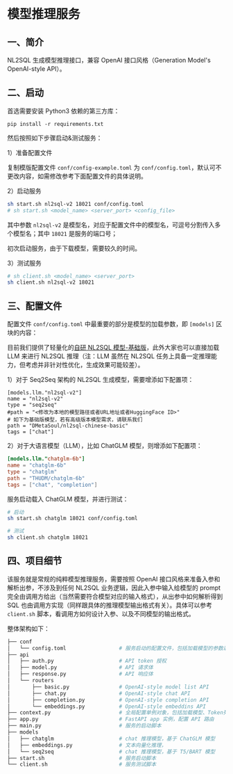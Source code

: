 # 模型推理服务

## 一、简介

NL2SQL 生成模型推理接口，兼容 OpenAI 接口风格（Generation Model's OpenAI-style API）。

## 二、启动

首选需要安装 Python3 依赖的第三方库：

```
pip install -r requirements.txt
```

然后按照如下步骤启动&测试服务：

1）准备配置文件

复制模版配置文件 `conf/config-example.toml` 为 `conf/config.toml`，默认可不更改内容，如需修改参考下面配置文件的具体说明。

2）启动服务

```bash
sh start.sh nl2sql-v2 18021 conf/config.toml
# sh start.sh <model_name> <server_port> <config_file>
```

其中参数 `nl2sql-v2` 是模型名，对应于配置文件中的模型名，可逗号分割传入多个模型名；其中 `18021` 是服务的端口号；

初次启动服务，由于下载模型，需要较久的时间。

3）测试服务

```bash
# sh client.sh <model_name> <server_port>
sh client.sh nl2sql-v2 18021
```

## 三、配置文件

配置文件 `conf/config.toml` 中最重要的部分是模型的加载参数，即 `[models]` 区块的内容：

目前我们提供了轻量化的[自研 NL2SQL 模型-基础版](https://huggingface.co/DMetaSoul/nl2sql-chinese-basic)，此外大家也可以直接加载 LLM 来进行 NL2SQL 推理（注：LLM 虽然在 NL2SQL 任务上具备一定推理能力，但考虑并非针对性优化，生成效果可能较差）。

1）对于 Seq2Seq 架构的 NL2SQL 生成模型，需要增添如下配置项：

```
[models.llm."nl2sql-v2"]
name = "nl2sql-v2"
type = "seq2seq"
#path = "<修改为本地的模型路径或者URL地址或者HuggingFace ID>"
# 如下为基础版模型，若有高级版本模型需求，请联系我们
path = "DMetaSoul/nl2sql-chinese-basic"
tags = ["chat"]
```

2）对于大语言模型（LLM），比如 ChatGLM 模型，则增添如下配置项：

```toml
[models.llm."chatglm-6b"]
name = "chatglm-6b"
type = "chatglm"
path = "THUDM/chatglm-6b"
tags = ["chat", "completion"]
```

服务启动载入 ChatGLM 模型，并进行测试：

```bash
# 启动
sh start.sh chatglm 18021 conf/config.toml

# 测试
sh client.sh chatglm 18021
```

## 四、项目细节

该服务就是常规的纯粹模型推理服务，需要按照 OpenAI 接口风格来准备入参和解析出参，不涉及到任何 NL2SQL 业务逻辑，因此入参中输入给模型的 prompt 完全由调用方给出（当然需要符合模型对应的输入格式），从出参中如何解析得到 SQL 也由调用方实现（同样跟具体的推理模型输出格式有关）。具体可以参考 `client.sh` 脚本，看调用方如何设计入参、以及不同模型的输出格式。

整体架构如下：

```bash
├── conf
│   └── config.toml                 # 服务启动的配置文件，包括加载模型的参数以及授权 token 等
├── api
│   ├── auth.py                     # API token 授权
│   ├── model.py                    # API 请求体
│   ├── response.py                 # API 响应体
│   └── routers
│       ├── basic.py                # OpenAI-style model list API
│       ├── chat.py                 # OpenAI-style chat API
│       ├── completion.py           # OpenAI-style completion API
│       └── embeddings.py           # OpenAI-style embeddins API
├── context.py                      # 全局配置单例对象，包括加载模型、Token列表等
├── app.py                          # FastAPI app 实例，配置 API 路由
├── main.py                         # 服务的启动脚本
├── models
│   ├── chatglm                     # chat 推理模型，基于 ChatGLM 模型
│   ├── embeddings.py               # 文本向量化推理，
│   └── seq2seq                     # chat 推理模型，基于 T5/BART 模型
├── start.sh                        # 服务启动脚本
└── client.sh                       # 服务测试脚本
```

